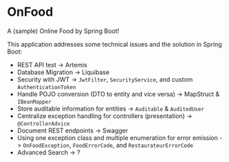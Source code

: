 # OnFood

A (sample) Online Food by Spring Boot!

This application addresses some technical issues and the solution in Spring Boot:

- REST API test -> Artemis
- Database Migration -> Liquibase
- Security with JWT -> `JwtFilter`, `SecurityService`, and custom `AuthenticationToken`
- Handle POJO conversion (DTO to entity and vice versa) -> MapStruct & `IBeanMapper`
- Store auditable information for entities -> `Auditable` & `AuditedUser`
- Centralize exception handling for controllers (presentation) -> `@ControllerAdvice`
- Document REST endpoints -> Swagger
- Using one exception class and multiple enumeration for error emission -> `OnFoodException`, `FoodErrorCode`,
  and `RestaurateurErrorCode`
- Advanced Search -> ?